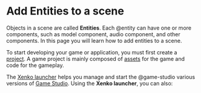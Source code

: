 # Add Entities to a scene

Objects in a scene are called **Entities**. Each @entity can have one or more components, such as model component, audio component, and other components. In this page you will learn how to add entities to a scene.

To start developing your game or application, you must first create a [project](xref:project).  A game project is mainly composed of [assets](xref:asset) for the game and code for the gameplay. 

The [Xenko launcher](xref:xenko-launcher) helps you manage and start the @game-studio various versions of [Game Studio](xref:game-studio). Using the **Xenko launcher**, you can also:
